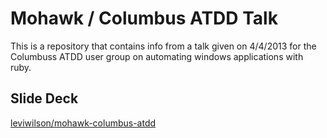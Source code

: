 # Mohawk / Columbus ATDD Talk
This is a repository that contains info from a talk given on 4/4/2013 for the Columbuss ATDD user group on automating windows applications with ruby.

## Slide Deck
[leviwilson/mohawk-columbus-atdd](http://leviwilson.github.com/mohawk-columbus-atdd)
